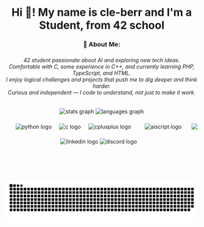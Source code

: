 <h1 align="center">Hi 👋! My name is cle-berr and I'm a Student, from 42 school</h1>

###

<h3 align="center">💫 About Me:</h3>

###

<h6 align="center">42 student passionate about AI and exploring new tech ideas.<br>Comfortable with C, some experience in C++, and currently learning PHP, TypeScript, and HTML.<br>I enjoy logical challenges and projects that push me to dig deeper and think harder.<br>Curious and independent — I code to understand, not just to make it work.</h6>

###

<div align="center">
  <img src="https://github-readme-stats.vercel.app/api?username=cle-berr&hide_title=false&hide_rank=false&show_icons=true&include_all_commits=true&count_private=true&disable_animations=false&theme=github_dark&locale=en&hide_border=false" height="150" alt="stats graph"  />
  <img src="https://github-readme-stats.vercel.app/api/top-langs?username=cle-berr&locale=en&hide_title=false&layout=compact&card_width=320&langs_count=5&theme=github_dark&hide_border=false" height="150" alt="languages graph"  />
</div>

###

<img align="right" height="150" src="https://media1.tenor.com/m/8VxvqiNwvhwAAAAC/anime-rimuru.gif"  />

###

<div align="center">
  <img src="https://cdn.jsdelivr.net/gh/devicons/devicon/icons/python/python-original.svg" height="30" alt="python logo"  />
  <img width="12" />
  <img src="https://cdn.jsdelivr.net/gh/devicons/devicon/icons/c/c-original.svg" height="30" alt="c logo"  />
  <img width="12" />
  <img src="https://cdn.jsdelivr.net/gh/devicons/devicon/icons/cplusplus/cplusplus-original.svg" height="30" alt="cplusplus logo"  />
  <img width="12" />
  <img width="12" />
  <img src="https://skillicons.dev/icons?i=aiscript" height="30" alt="aiscript logo"  />
</div>

###

<div align="center">
  <img src="https://img.shields.io/static/v1?message=LinkedIn&logo=linkedin&label=Cyprien%20Le%20Berre&color=0077B5&logoColor=white&labelColor=black&style=for-the-badge" height="35" alt="linkedin logo"  />
  <img src="https://img.shields.io/static/v1?message=Discord&logo=discord&label=_lnightmarel_&color=7289DA&logoColor=white&labelColor=black&style=for-the-badge" height="35" alt="discord logo"  />
</div>

###

<br clear="both">

<picture>
  <source media="(prefers-color-scheme: dark)" srcset="https://raw.githubusercontent.com/cle-berr/cle-berr/output/github-snake-dark.svg" />
  <source media="(prefers-color-scheme: light)" srcset="https://raw.githubusercontent.com/cle-berr/cle-berr/output/github-snake.svg" />
  <img alt="github-snake" src="https://raw.githubusercontent.com/cle-berr/cle-berr/output/github-snake.svg" />
</picture>

###
